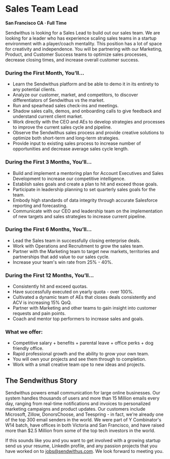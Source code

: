Sales Team Lead
===

__San Francisco CA &middot; Full Time__

Sendwithus is looking for a Sales Lead to build out our sales team. We are looking for a leader who has experience scaling sales teams in a startup environment with a player/coach mentality. This position has a lot of space for creativity and independence. You will be partnering with our Marketing, Product, and Customer Success teams to optimize sales processes, decrease closing times, and increase overall customer success.
<!-- more -->

### During the First Month, You’ll…
* Learn the Sendwithus platform and be able to demo it in its entirety to any potential clients.
* Analyze our customer, market, and competitors, to discover differentiators of Sendwithus vs the market.
* Run and spearhead sales check-ins and meetings.
* Shadow sales calls, demos, and onboarding calls to give feedback and understand current client market.
* Work directly with the CEO and AEs to develop strategies and processes to improve the current sales cycle and pipeline.
* Observe the Sendwithus sales process and provide creative solutions to optimize both short-term and long-term strategies.
* Provide input to existing sales process to increase number of opportunities and decrease average sales cycle length.

### During the First 3 Months, You’ll…
* Build and implement a mentoring plan for Account Executives and Sales Development to increase our competitive intelligence.
* Establish sales goals and create a plan to hit and exceed those goals.
* Participate in leadership planning to set quarterly sales goals for the team.
* Embody high standards of data integrity through accurate Salesforce reporting and forecasting.
* Communicate with our CEO and leadership team on the implementation of new targets and sales strategies to increase current pipeline.

### During the First 6 Months, You’ll...
* Lead the Sales team in successfully closing enterprise deals.
* Work with Operations and Recruitment to grow the sales team.
* Partner with the Marketing team to target new markets, territories and partnerships that add value to our sales cycle.
* Increase your team's win rate from 25% - 40%.

### During the First 12 Months, You’ll…
* Consistently hit and exceed quotas.
* Have successfully executed on yearly quota - over 100%.
* Cultivated a dynamic team of AEs that closes deals consistently and ACV is increasing 15% QoQ.
* Partner with Marketing and other teams to gain insight into customer requests and pain points.
* Coach and mentor top performers to increase sales and goals.

### What we offer:
* Competitive salary + benefits + parental leave + office perks + dog friendly office.
* Rapid professional growth and the ability to grow your own team.
* You will own your projects and see them through to completion.
* Work with a small creative team ope to new ideas and projects.

## The Sendwithus Story
Sendwithus powers email communication for large online businesses. Our system handles thousands of users and more than 15 Million emails every day, ranging from real-time notifications and invoices to personalized marketing campaigns and product updates. Our customers include Microsoft, Zillow, DonorsChoose, and Teespring - in fact, we're already one of the top 300 email senders in the world. We were part of Y Combinator's W14 batch, have offices in both Victoria and San Francisco, and have raised more than $2.5 Million from some of the top tech investors in the world.

If this sounds like you and you want to get involved with a growing startup send us your resume, LinkedIn profile, and any passion projects that you have worked on to [jobs@sendwithus.com](mailto:jobs@sendwithus.com). We look forward to meeting you.
